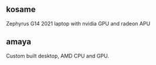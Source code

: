 ## kosame

Zephyrus G14 2021 laptop with nvidia GPU and radeon APU

## amaya

Custom built desktop, AMD CPU and GPU.

